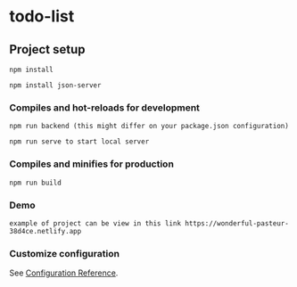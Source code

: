# todo-list

## Project setup
```
npm install
```
```
npm install json-server
```

### Compiles and hot-reloads for development
```
npm run backend (this might differ on your package.json configuration) 
```
```
npm run serve to start local server
```

### Compiles and minifies for production
```
npm run build
```

### Demo
```
example of project can be view in this link https://wonderful-pasteur-38d4ce.netlify.app
```

### Customize configuration
See [Configuration Reference](https://cli.vuejs.org/config/).
